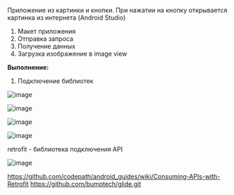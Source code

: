 Приложение из картинки и кнопки. При нажатии на кнопку открывается картинка из интернета (Android Studio)
1. Макет приложения
2. Отправка запроса
3. Получение данных
4. Загрузка изображение в image view

**Выполнение:**

1. Подключение библиотек

![image](https://user-images.githubusercontent.com/97594112/213117970-ee8aa52a-1d21-4abb-b87c-bb4e12a56d1f.png)

![image](https://user-images.githubusercontent.com/97594112/213118182-95138b7d-4e5e-4815-a717-d271d096d87f.png)

![image](https://user-images.githubusercontent.com/97594112/213118485-55955f87-8075-433f-8ca1-d8648fd10d18.png)

![image](https://user-images.githubusercontent.com/97594112/213118997-82580a4a-898a-4b7e-baed-23ed84dd0e71.png)

retrofit - библиотека подключения API

![image](https://user-images.githubusercontent.com/97594112/213121061-680b6dcb-4cec-43a2-a183-50fb870cbb31.png)





https://github.com/codepath/android_guides/wiki/Consuming-APIs-with-Retrofit 
https://github.com/bumptech/glide.git  
